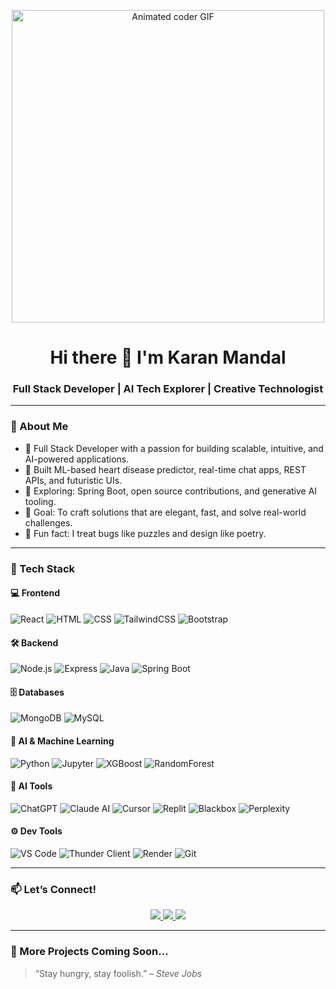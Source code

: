 <p align="center">
  <img src="https://media.giphy.com/media/qgQUggAC3Pfv687qPC/giphy.gif" width="500" alt="Animated coder GIF" />
</p>

<h1 align="center">Hi there 👋 I'm Karan Mandal</h1>
<h3 align="center">Full Stack Developer | AI Tech Explorer | Creative Technologist</h3>

---

### 🧠 About Me

- 🚀 Full Stack Developer with a passion for building scalable, intuitive, and AI-powered applications.
- 🤖 Built ML-based heart disease predictor, real-time chat apps, REST APIs, and futuristic UIs.
- 🔭 Exploring: Spring Boot, open source contributions, and generative AI tooling.
- 🎯 Goal: To craft solutions that are elegant, fast, and solve real-world challenges.
- 🧩 Fun fact: I treat bugs like puzzles and design like poetry.

---

### 🚀 Tech Stack

#### 💻 Frontend
![React](https://img.shields.io/badge/ReactJS-20232A?style=for-the-badge&logo=react&logoColor=61DAFB)
![HTML](https://img.shields.io/badge/HTML5-E34F26?style=for-the-badge&logo=html5&logoColor=white)
![CSS](https://img.shields.io/badge/CSS3-1572B6?style=for-the-badge&logo=css3&logoColor=white)
![TailwindCSS](https://img.shields.io/badge/Tailwind-38B2AC?style=for-the-badge&logo=tailwind-css&logoColor=white)
![Bootstrap](https://img.shields.io/badge/Bootstrap-7952B3?style=for-the-badge&logo=bootstrap&logoColor=white)

#### 🛠️ Backend
![Node.js](https://img.shields.io/badge/NodeJS-339933?style=for-the-badge&logo=node.js&logoColor=white)
![Express](https://img.shields.io/badge/ExpressJS-000000?style=for-the-badge&logo=express&logoColor=white)
![Java](https://img.shields.io/badge/Java-ED8B00?style=for-the-badge&logo=java&logoColor=white)
![Spring Boot](https://img.shields.io/badge/SpringBoot-6DB33F?style=for-the-badge&logo=spring-boot&logoColor=white)

#### 🗄️ Databases
![MongoDB](https://img.shields.io/badge/MongoDB-4EA94B?style=for-the-badge&logo=mongodb&logoColor=white)
![MySQL](https://img.shields.io/badge/MySQL-005C84?style=for-the-badge&logo=mysql&logoColor=white)

#### 🧠 AI & Machine Learning
![Python](https://img.shields.io/badge/Python-FFD43B?style=for-the-badge&logo=python&logoColor=blue)
![Jupyter](https://img.shields.io/badge/Jupyter-F37626?style=for-the-badge&logo=jupyter&logoColor=white)
![XGBoost](https://img.shields.io/badge/XGBoost-BD2626?style=for-the-badge&logo=medium&logoColor=white)
![RandomForest](https://img.shields.io/badge/RandomForest-3C873A?style=for-the-badge&logo=treehouse&logoColor=white)

#### 🤖 AI Tools
![ChatGPT](https://img.shields.io/badge/ChatGPT-00A67E?style=for-the-badge&logo=openai&logoColor=white)
![Claude AI](https://img.shields.io/badge/ClaudeAI-000000?style=for-the-badge&logoColor=white)
![Cursor](https://img.shields.io/badge/CursorAI-111827?style=for-the-badge&logo=visualstudiocode&logoColor=white)
![Replit](https://img.shields.io/badge/Replit-667881?style=for-the-badge&logo=replit&logoColor=white)
![Blackbox](https://img.shields.io/badge/BlackboxAI-000000?style=for-the-badge&logo=code&logoColor=white)
![Perplexity](https://img.shields.io/badge/PerplexityAI-FFFFFF?style=for-the-badge&logo=deepin&logoColor=black)

#### ⚙️ Dev Tools
![VS Code](https://img.shields.io/badge/VSCode-007ACC?style=for-the-badge&logo=visual-studio-code&logoColor=white)
![Thunder Client](https://img.shields.io/badge/ThunderClient-363636?style=for-the-badge&logoColor=cyan)
![Render](https://img.shields.io/badge/Render-0099E5?style=for-the-badge&logo=render&logoColor=white)
![Git](https://img.shields.io/badge/Git-F05032?style=for-the-badge&logo=git&logoColor=white)

---

### 📫 Let’s Connect!

<p align="center">
  <a href="https://www.linkedin.com/in/karanmandal77" target="_blank">
    <img src="https://img.shields.io/badge/LinkedIn-0A66C2?style=for-the-badge&logo=linkedin&logoColor=white" />
  </a>
  <a href="mailto:karan.b.mandal@gmail.com">
    <img src="https://img.shields.io/badge/Gmail-D14836?style=for-the-badge&logo=gmail&logoColor=white" />
  </a>
  <a href="https://github.com/karanmandal7" target="_blank">
    <img src="https://img.shields.io/badge/GitHub-171515?style=for-the-badge&logo=github&logoColor=white" />
  </a>
</p>

---

### 🧠 More Projects Coming Soon...

> “Stay hungry, stay foolish.” – *Steve Jobs*








